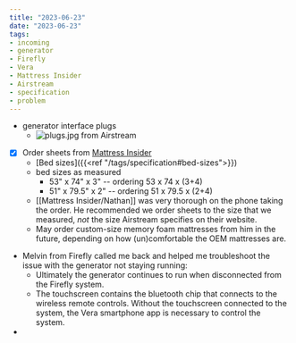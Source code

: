 ```yaml
---
title: "2023-06-23"
date: "2023-06-23"
tags:
- incoming
- generator
- Firefly
- Vera
- Mattress Insider
- Airstream
- specification
- problem
---
```

- generator interface plugs
	- ![plugs.jpg](/assets/plugs_1687968564304_0.jpg) from Airstream
- [x] Order sheets from [Mattress Insider](https://www.mattressinsider.com/)
	- [Bed sizes]({{<ref "/tags/specification#bed-sizes">}})
	- bed sizes as measured
		- 53" x 74" x 3" -- ordering 53 x 74 x (3+4)
		- 51" x 79.5" x 2" -- ordering 51 x 79.5 x (2+4)
	- [[Mattress Insider/Nathan]] was very thorough on the phone taking the order. He recommended we order sheets to the size that we measured, *not* the size Airstream specifies on their website.
	- May order custom-size memory foam mattresses from him in the future, depending on how (un)comfortable the OEM mattresses are.
- Melvin from Firefly called me back and helped me troubleshoot the issue with the generator not staying running:
	- Ultimately the generator continues to run when disconnected from the Firefly system.
	- The touchscreen contains the bluetooth chip that connects to the wireless remote controls. Without the touchscreen connected to the system, the Vera smartphone app is necessary to control the system.
-
